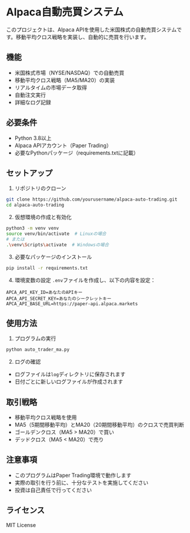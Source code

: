 # Alpaca自動売買システム

このプロジェクトは、Alpaca APIを使用した米国株式の自動売買システムです。移動平均クロス戦略を実装し、自動的に売買を行います。

## 機能

- 米国株式市場（NYSE/NASDAQ）での自動売買
- 移動平均クロス戦略（MA5/MA20）の実装
- リアルタイムの市場データ取得
- 自動注文実行
- 詳細なログ記録

## 必要条件

- Python 3.8以上
- Alpaca APIアカウント（Paper Trading）
- 必要なPythonパッケージ（requirements.txtに記載）

## セットアップ

1. リポジトリのクローン
```bash
git clone https://github.com/yourusername/alpaca-auto-trading.git
cd alpaca-auto-trading
```

2. 仮想環境の作成と有効化
```bash
python3 -m venv venv
source venv/bin/activate  # Linuxの場合
# または
.\venv\Scripts\activate  # Windowsの場合
```

3. 必要なパッケージのインストール
```bash
pip install -r requirements.txt
```

4. 環境変数の設定
`.env`ファイルを作成し、以下の内容を設定：
```
APCA_API_KEY_ID=あなたのAPIキー
APCA_API_SECRET_KEY=あなたのシークレットキー
APCA_API_BASE_URL=https://paper-api.alpaca.markets
```

## 使用方法

1. プログラムの実行
```bash
python auto_trader_ma.py
```

2. ログの確認
- ログファイルは`log`ディレクトリに保存されます
- 日付ごとに新しいログファイルが作成されます

## 取引戦略

- 移動平均クロス戦略を使用
- MA5（5期間移動平均）とMA20（20期間移動平均）のクロスで売買判断
- ゴールデンクロス（MA5 > MA20）で買い
- デッドクロス（MA5 < MA20）で売り

## 注意事項

- このプログラムはPaper Trading環境で動作します
- 実際の取引を行う前に、十分なテストを実施してください
- 投資は自己責任で行ってください

## ライセンス

MIT License
